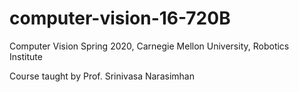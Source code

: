 # computer-vision-16-720B
Computer Vision Spring 2020, Carnegie Mellon University, Robotics Institute


Course taught by Prof. Srinivasa Narasimhan
